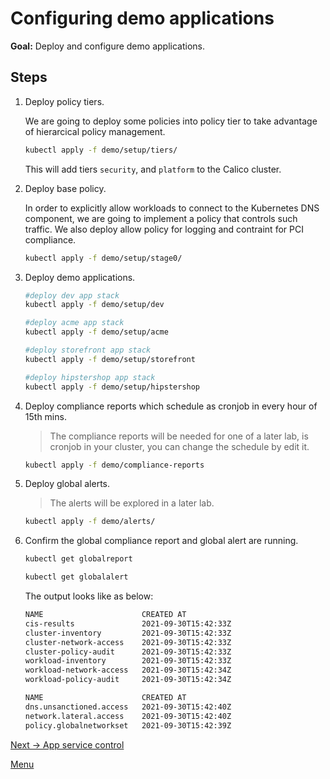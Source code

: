 # Configuring demo applications

**Goal:** Deploy and configure demo applications.

## Steps

1. Deploy policy tiers.

    We are going to deploy some policies into policy tier to take advantage of hierarcical policy management.

    ```bash
    kubectl apply -f demo/setup/tiers/
    ```
    This will add tiers `security`, and `platform` to the Calico cluster.
    

2. Deploy base policy.

    In order to explicitly allow workloads to connect to the Kubernetes DNS component, we are going to implement a policy that controls such traffic. We also deploy allow policy for logging and contraint for PCI compliance.

    ```bash
    kubectl apply -f demo/setup/stage0/
    ```

3. Deploy demo applications.

    ```bash
    #deploy dev app stack
    kubectl apply -f demo/setup/dev
    
    #deploy acme app stack
    kubectl apply -f demo/setup/acme

    #deploy storefront app stack
    kubectl apply -f demo/setup/storefront

    #deploy hipstershop app stack
    kubectl apply -f demo/setup/hipstershop
    ```

   

4. Deploy compliance reports which schedule as cronjob in every hour of 15th mins.

    >The compliance reports will be needed for one of a later lab, is cronjob in your cluster, you can change the schedule by edit it.

    ```bash
    kubectl apply -f demo/compliance-reports
    ```

5. Deploy global alerts.

    >The alerts will be explored in a later lab.

    ```bash
    kubectl apply -f demo/alerts/
   
    ```

6. Confirm the global compliance report and global alert are running.
    
    ```bash
    kubectl get globalreport

    kubectl get globalalert
   
    ``` 


    The output looks like as below:

    ```bash
    NAME                      CREATED AT 
    cis-results               2021-09-30T15:42:33Z
    cluster-inventory         2021-09-30T15:42:33Z
    cluster-network-access    2021-09-30T15:42:33Z
    cluster-policy-audit      2021-09-30T15:42:33Z
    workload-inventory        2021-09-30T15:42:33Z
    workload-network-access   2021-09-30T15:42:34Z
    workload-policy-audit     2021-09-30T15:42:34Z

    NAME                      CREATED AT
    dns.unsanctioned.access   2021-09-30T15:42:40Z
    network.lateral.access    2021-09-30T15:42:40Z
    policy.globalnetworkset   2021-09-30T15:42:39Z
    ```

[Next -> App service control](../modules/app-service-control.md)

[Menu](../README.md)



